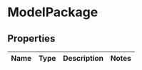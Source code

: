 # ModelPackage

## Properties
Name | Type | Description | Notes
------------ | ------------- | ------------- | -------------
